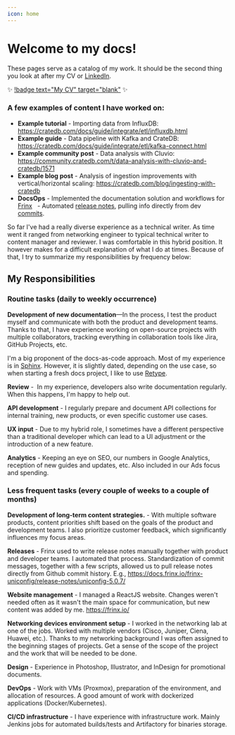 ```yaml
---
icon: home
---
```


# Welcome to my docs!

These pages serve as a catalog of my work. 
It should be the second thing you look at after my CV or [LinkedIn](https://www.linkedin.com/in/matej-matkuliak/). 

:sparkles: [!badge text="My CV" target="blank"](https://github.com/matkuliak/matkuliak.github.io/blob/main/Matej_Ma%C5%A5kuliak_Technical_Writer.pdf) :sparkles:

### A few examples of content I have worked on:

- **Example tutorial** - Importing data from InfluxDB: https://cratedb.com/docs/guide/integrate/etl/influxdb.html
- **Example guide** - Data pipeline with Kafka and CrateDB: https://cratedb.com/docs/guide/integrate/etl/kafka-connect.html
- **Example community post** - Data analysis with Cluvio: https://community.cratedb.com/t/data-analysis-with-cluvio-and-cratedb/1571
- **Example blog post** - Analysis of ingestion improvements with vertical/horizontal scaling: https://cratedb.com/blog/ingesting-with-cratedb
- **DocsOps** - Implemented the documentation solution and workflows for [Frinx](https://docs.frinx.io/)
  - Automated [release notes](https://docs.frinx.io/frinx-uniconfig/release-notes/), pulling info directly from dev [commits](https://docs.frinx.io/frinx-uniconfig/release-notes/uniconfig-6.1.2/). 

So far I've had a really diverse experience as a technical writer. As time went it
ranged from networking engineer to typical technical writer to content
manager and reviewer. I was comfortable in this hybrid position. It however
makes for a difficult explanation of what I do at times. Because of that, I
try to summarize my responsibilities by frequency below:

## My Responsibilities

### Routine tasks (daily to weekly occurrence) 

**Development of new documentation**—In the process, I test the product myself and communicate with both the product and development teams. Thanks to that, I have experience working on open-source projects with multiple collaborators, tracking everything in collaboration tools like Jira, GitHub Projects, etc.

I'm a big proponent of the docs-as-code approach. Most of my experience is in [Sphinx](https://www.sphinx-doc.org/en/master/). However, it is slightly dated, depending on the use case, so when starting a fresh docs project, I like to use [Retype](https://retype.com/).

**Review** -  In my experience, developers also write documentation regularly. When this happens, I'm happy to help out.

**API development** - I regularly prepare and document API collections for internal training, new products, or even specific customer use cases.

**UX input** - Due to my hybrid role, I sometimes have a different perspective than a traditional developer which can lead to a UI adjustment or the introduction of a new feature.

**Analytics** - Keeping an eye on SEO, our numbers in Google Analytics, reception of new guides and updates, etc. Also included in our Ads focus and spending.

### Less frequent tasks (every couple of weeks to a couple of months) 

**Development of long-term content strategies.** - With multiple software products, content priorities shift based on the goals of the product and development teams. I also prioritize customer feedback, which significantly influences my focus areas.

**Releases** - Frinx used to write release notes manually together with product and developer teams. I automated that process. Standardization of commit messages, together with a few scripts, allowed us to pull release notes directly from Github commit history. E.g., https://docs.frinx.io/frinx-uniconfig/release-notes/uniconfig-5.0.7/

**Website management** - I managed a ReactJS website. Changes weren't needed often as it wasn't the main space for communication, but new content was added by me. https://frinx.io/

**Networking devices environment setup** - I worked in the networking lab at one of the jobs. Worked with multiple vendors (Cisco, Juniper, Ciena, Huawei, etc.). Thanks to my networking background I was often assigned to the beginning stages of projects. Get a sense of the scope of the project and the work that will be needed to be done.

**Design** - Experience in Photoshop, Illustrator, and InDesign for promotional documents.

**DevOps** - Work with VMs (Proxmox), preparation of the environment, and allocation of resources. A good amount of work with dockerized applications (Docker/Kubernetes).

**CI/CD infrastructure** - I have experience with infrastructure work. Mainly Jenkins jobs for automated builds/tests and Artifactory for binaries storage.
